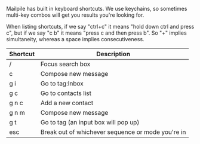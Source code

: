 Mailpile has built in keyboard shortcuts. We use keychains, so sometimes multi-key combos will get you results you're looking for.

When listing shortcuts, if we say "ctrl+c" it means "hold down ctrl and press c", but if we say "c b" it means "press c and then press b". So "+" implies simultaneity, whereas a space implies consecutiveness. 

| Shortcut | Description                                                              |
| -------- | ------------------------------------------------------------------------ |
|  /       | Focus search box                                                         |
|  c       | Compose new message                                                      |
| g i      | Go to tag:Inbox                                                          |
| g c      | Go to contacts list                                                      |
| g n c    | Add a new contact                                                        |
| g n m    | Compose new message                                                      |
| g t      | Go to tag (an input box will pop up)                                     |
| esc      | Break out of whichever sequence or mode you're in                        |